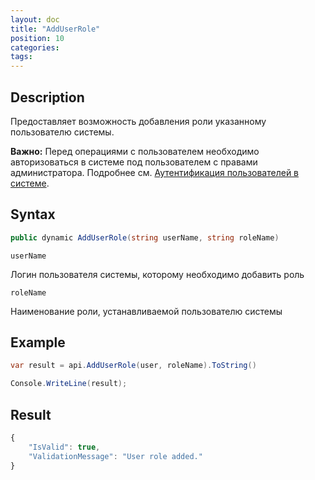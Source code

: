 ```yaml
---
layout: doc
title: "AddUserRole"
position: 10 
categories: 
tags:
---
```


## Description
Предоставляет возможность добавления роли указанному пользователю системы.

**Важно:** Перед операциями с пользователем необходимо авторизоваться в системе под пользователем
с правами администратора. Подробнее см. [Аутентификация пользователей в системе](../../SignInApi/SignInInternal).

## Syntax
```csharp
public dynamic AddUserRole(string userName, string roleName)
```

`userName`

Логин пользователя системы, которому необходимо добавить роль

`roleName`

Наименование роли, устанавливаемой пользователю системы

## Example

```csharp
var result = api.AddUserRole(user, roleName).ToString()

Сonsole.WriteLine(result);
```

## Result
```js
﻿{
	"IsValid": true,
	"ValidationMessage": "User role added."
}
```